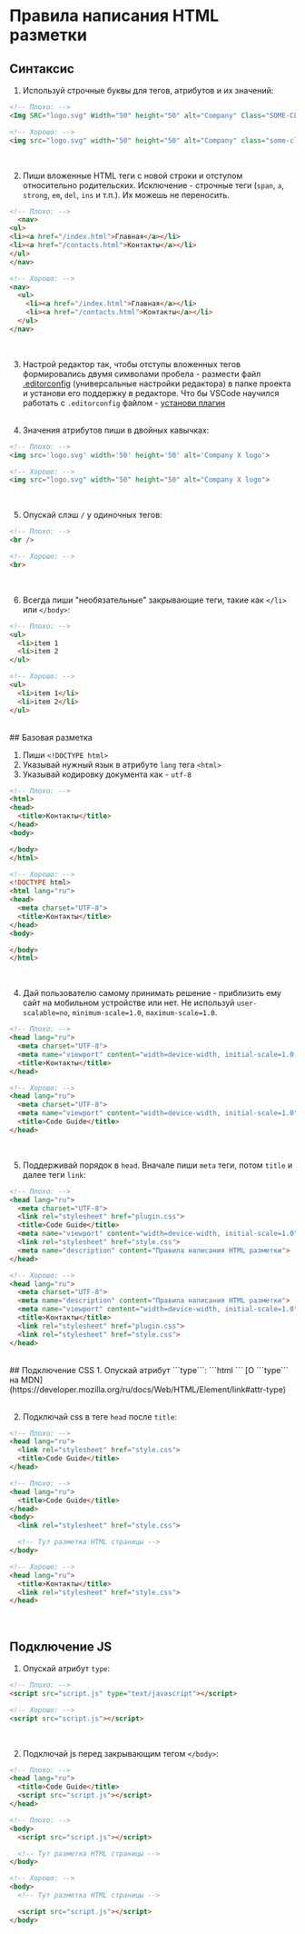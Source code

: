 # Правила написания HTML разметки

## Синтаксис

1. Используй строчные буквы для тегов, атрибутов и их значений:
```html
<!-- Плохо: -->
<Img SRC="logo.svg" Width="50" height="50" alt="Company" Class="SOME-CLASS">

<!-- Хорошо: -->
<img src="logo.svg" width="50" height="50" alt="Company" class="some-class">
```
<br>

2. Пиши вложенные HTML теги с новой строки и отступом относительно родительских.
Исключение - строчные теги (```span```, ```a```, ```strong```, ```em```, ```del```, ```ins``` и т.п.). Их можешь не переносить.
```html
<!-- Плохо: -->
  <nav>
<ul>
<li><a href="/index.html">Главная</a></li>
<li><a href="/contacts.html">Контакты</a></li>
</ul>
</nav>

<!-- Хорошо: -->
<nav>
  <ul>
    <li><a href="/index.html">Главная</a></li>
    <li><a href="/contacts.html">Контакты</a></li>
  </ul>
</nav>
```
<br>


3. Настрой редактор так, чтобы отступы вложенных тегов формировались двумя символами пробела - размести файл [.editorconfig](https://github.com/kaddem/docs/blob/master/.editorconfig) (универсальные настройки редактора) в папке проекта и установи его поддержку в редакторе.
Что бы VSCode научился работать с ```.editorconfig``` файлом - [установи плагин](https://marketplace.visualstudio.com/items?itemName=EditorConfig.EditorConfig)
<br><br>

4. Значения атрибутов пиши в двойных кавычках:
```html
<!-- Плохо: -->
<img src='logo.svg' width='50' height='50' alt='Company X logo'>

<!-- Хорошо: -->
<img src="logo.svg" width="50" height="50" alt="Company X logo">
```
<br>

5. Опускай слэш ```/``` у одиночных тегов:
```html
<!-- Плохо: -->
<br />

<!-- Хорошо: -->
<br>
```
<br>

6. Всегда пиши "необязательные" закрывающие теги, такие как  ```</li>``` или ```</body>```:
```html
<!-- Плохо: -->
<ul>
  <li>item 1
  <li>item 2
</ul>

<!-- Хорошо: -->
<ul>
  <li>item 1</li>
  <li>item 2</li>
</ul>
```
<br>
## Базовая разметка

1. Пиши ```<!DOCTYPE html>```
2. Указывай нужный язык в атрибуте ```lang``` тега ```<html>```
3. Указывай кодировку документа как - ```utf-8```
```html
<!-- Плохо: -->
<html>
<head>
  <title>Контакты</title>
</head>
<body>

</body>
</html>

<!-- Хорошо: -->
<!DOCTYPE html>
<html lang="ru">
<head>
  <meta charset="UTF-8">
  <title>Контакты</title>
</head>
<body>

</body>
</html>
```
<br>

4. Дай пользователю самому принимать решение - приблизить ему сайт на мобильном устройстве или нет. Не используй ```user-scalable=no```, ```minimum-scale=1.0```, ```maximum-scale=1.0```.
```html
<!-- Плохо: -->
<head lang="ru">
  <meta charset="UTF-8">
  <meta name="viewport" content="width=device-width, initial-scale=1.0, user-scalable=no ,minimum-scale=1.0, maximum-scale=1.0">
  <title>Контакты</title>
</head>

<!-- Хорошо: -->
<head lang="ru">
  <meta charset="UTF-8">
  <meta name="viewport" content="width=device-width, initial-scale=1.0">
  <title>Code Guide</title>
</head>
```
<br>

5. Поддерживай порядок в ```head```. Вначале пиши ```meta``` теги, потом ```title``` и далее теги ```link```:
```html
<!-- Плохо: -->
<head lang="ru">
  <meta charset="UTF-8">
  <link rel="stylesheet" href="plugin.css">
  <title>Code Guide</title>
  <meta name="viewport" content="width=device-width, initial-scale=1.0">
  <link rel="stylesheet" href="style.css">
  <meta name="description" content="Правила написания HTML разметки">
</head>

<!-- Хорошо: -->
<head lang="ru">
  <meta charset="UTF-8">
  <meta name="description" content="Правила написания HTML разметки">
  <meta name="viewport" content="width=device-width, initial-scale=1.0">
  <title>Контакты</title>
  <link rel="stylesheet" href="plugin.css">
  <link rel="stylesheet" href="style.css">
</head>
```
<br>
## Подключение CSS
1. Опускай атрибут ```type```:
```html
<!-- Плохо: -->
<link rel="stylesheet" type="text/css" href="style.css">

<!-- Хорошо: -->
<link rel="stylesheet" href="style.css">
```
[О ```type``` на MDN](https://developer.mozilla.org/ru/docs/Web/HTML/Element/link#attr-type)
<br><br>

2. Подключай css в теге ```head``` после ```title```:
```html
<!-- Плохо: -->
<head lang="ru">
  <link rel="stylesheet" href="style.css">
  <title>Code Guide</title>
</head>

<!-- Плохо: -->
<head lang="ru">
  <title>Code Guide</title>
</head>
<body>
  <link rel="stylesheet" href="style.css">

  <!-- Тут разметка HTML страницы -->
</body>

<!-- Хорошо: -->
<head lang="ru">
  <title>Контакты</title>
  <link rel="stylesheet" href="style.css">
</head>
```
<br>

## Подключение JS
1. Опускай атрибут ```type```:
```html
<!-- Плохо: -->
<script src="script.js" type="text/javascript"></script>

<!-- Хорошо: -->
<script src="script.js"></script>
```
<br>

2. Подключай js перед закрывающим тегом ```</body>```:
```html
<!-- Плохо: -->
<head lang="ru">
  <title>Code Guide</title>
  <script src="script.js"></script>
</head>

<!-- Плохо: -->
<body>
  <script src="script.js"></script>

  <!-- Тут разметка HTML страницы -->
</body>

<!-- Хорошо: -->
<body>
  <!-- Тут разметка HTML страницы -->

  <script src="script.js"></script>
</body>
```
<br>
